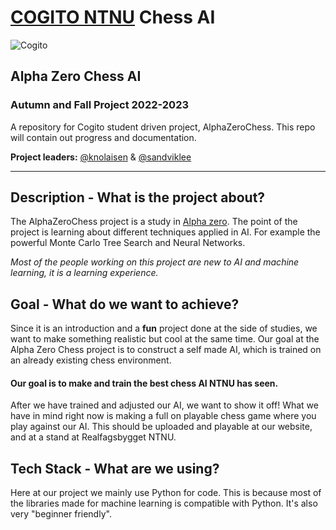 # [COGITO NTNU](https://cogito-ntnu.no) Chess AI

![Cogito](https://nabla.no/media/thumbnails/uploads/news_pictures/cognie.png.770x300_q95_box-0%2C43%2C1422%2C595_detail_upscale.jpg)
## Alpha Zero Chess AI
### Autumn and Fall Project 2022-2023

A repository for Cogito student driven project, AlphaZeroChess. 
This repo will contain out progress and documentation.

**Project leaders:** [@knolaisen](https://github.com/sandviklee) & [@sandviklee](https://github.com/sandviklee)

--- 

## Description - What is the project about?

The AlphaZeroChess project is a study in [Alpha zero](https://www.chess.com/terms/alphazero-chess-engine). The point of the project is learning about different techniques applied in AI. For example the powerful Monte Carlo Tree Search and Neural Networks.

*Most of the people working on this project are new to AI and machine learning, it is a learning experience.*

## Goal - What do we want to achieve?

Since it is an introduction and a **fun** project done at the side of studies, we want to make something realistic but cool at the same time. Our goal at the Alpha Zero Chess project is to construct a self made AI, which is trained on an already existing chess environment.

#### Our goal is to make and train the best chess AI NTNU has seen. 

After we have trained and adjusted our AI, we want to show it off! What we have in mind right now is making a full on playable chess game where you play against our AI. This should be uploaded and playable at our website, and at a stand at Realfagsbygget NTNU. 

## Tech Stack - What are we using?

Here at our project we mainly use Python for code. This is because most of the libraries made for machine learning is compatible with Python. It's also very "beginner friendly".


